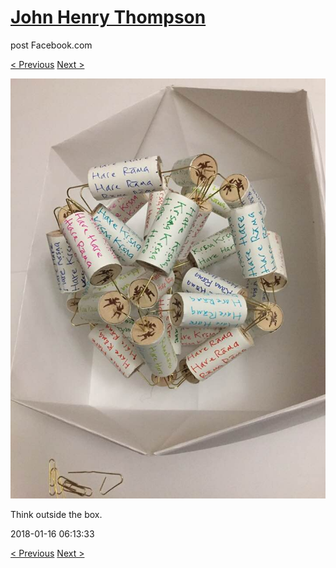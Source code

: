 # [John Henry Thompson](../README.md)
post Facebook.com

[< Previous](2018-01-16-1.md) [Next >](2018-01-15-1.md)

[![](../media/2018-01-16/Timeline-Photos-Think-outside-the-box-1.jpg)](../README.md)

Think outside the box.

2018-01-16 06:13:33

[< Previous](2018-01-16-1.md) [Next >](2018-01-15-1.md)